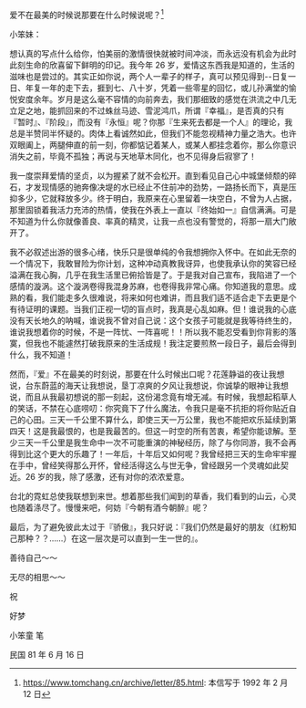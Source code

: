 爱不在最美的时候说那要在什么时候说呢？[^1]

小笨妹：

想认真的写点什么给你，怕美丽的激情很快就被时间冲淡，而永远没有机会为此时此刻生命的欣喜留下鲜明的印记。我今年 26 岁，爱情这东西我是知道的，生活的滋味也是尝过的。其实正如你说，两个人一辈子的样子，真可以预见得到--日复一日、年复一年的走下去，捱到七、八十岁，凭着一些零星的回忆，或儿孙满堂的愉悦安度余年。岁月是这么毫不容情的向前奔去，我们那细致的感觉在洪流之中几无立足之地，能抓回来的不过蛛丝马迹、雪泥鸿爪，所谓『幸福』，是否真的只有『暂时』、『阶段』，而没有『永恒』呢？你那『生来死去都是一个人』的理论，我总是半赞同半怀疑的。肉体上看诚然如此，但我们不能忽视精神力量之浩大。也许双眼阖上，两腿伸直的前一刻，你都惦记着某人，或某人都挂念着你，那么你意识消失之前，毕竟不孤独；再说与天地草木同化，也不见得身后寂寥了！

我一度崇拜爱情的坚贞，以为握紧了就不会松开。直到看见自己心中城堡倾颓的碎石，才发现情感的驰奔像决堤的水已经止不住前冲的劲势，一路扬长而下，真是压抑多少，它就释放多少。终于明白，我原来在心里留着一块空白，不曾为人占据，那里固锁着我活力充沛的热情，使我在外表上一直以『终始如一』自信满满。可是不知道为什么你就像善良、率真的精灵，让我一点也没有警觉的，将那一扇大门敞开了。

我不必叙述出游的很多心绪，快乐只是很单纯的令我想拥你入怀中。在如此无奈的一个情况下，我敢冒险为你计划，这种冲动真教我讶异，也使我承认你的笑容已经溢满在我心胸，几乎在我生活里已俯拾皆是了。于是我对自己宣布，我陷进了一个感情的漩涡。这个漩涡卷得我混身苏麻，也卷得我非常心痛。你知道我的意思。成熟的看，我们能走多久很难说，将来如何也难讲，而且我们适不适合走下去更是个有待证明的课题。当我们正视一切的盲点时，我真是心乱如麻。但！谁说我的心底没有天长地久的呐喊，谁说我不曾对自己说：这个女孩子可能就是我等待终生的，谁说我想着你的时候，不是一阵忧、一阵喜呢！！所以我不能忍受看到你背影的落寞，但我也不能遽然打破我原来的生活成规！我注定要煎熬一段日子，最后会得到什么，我不知道！

然而，『爱』不在最美的时刻说，那要在什么时候出口呢？花莲静谥的夜让我想说，台东蔚蓝的海天让我想说，垦丁凉爽的夕风让我想说，你诚挚的眼神让我想说，而且从我最初想说的那一刻起，这份渴念竟有增无减。有时候，我想起稻草人的笑话，不禁在心底唠叨：你究竟下了什么魔法，令我只是毫不抗拒的将你贴近自己的心田。三天一千公里不算什么，即使三天一万公里，我也不能把欢乐延续到第四天！这是我最恨的，也是我最苦的。但这一时空的所有苦衷，希望你能谅解。至少三天一千公里是我生命中一次不可能重演的神秘经历，除了与你同游，我不会再得到比这个更大的乐趣了！一年后，十年后又如何呢？我曾经把三天的生命牢牢握在手中，曾经笑得那么开怀，曾经活得这么与世无争，曾经跟另一个灵魂如此契近。26 岁的我，除了感激，还有对你的浓浓爱意。

台北的霓虹总使我联想到来世。想着那些我们闻到的草香，我们看到的山云，心灵也随着涤尽了。慢慢来吧，何妨『今朝有酒今朝醉』呢？

最后，为了避免彼此太过于『骄傲』，我只好说：『我们仍然是最好的朋友（红粉知己那种？？……）在这一层次是可以直到一生一世的』。

善待自己～～

无尽的相思～～

祝

好梦

小笨童 笔

民国 81 年 6 月 16 日

[^1]: https://www.tomchang.cn/archive/letter/85.html: 本信写于 1992 年 2 月 12 日
